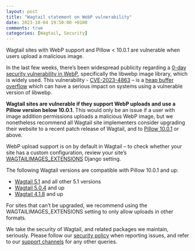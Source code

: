 ```yaml
---
layout: post
title: "Wagtail statement on WebP vulnerability"
date: 2023-10-04 19:50:00 +0100
comments: true
categories: [Wagtail, Security]
---
```


Wagtail sites with WebP support and Pillow < 10.0.1 are vulnerable when users upload a malicious image.

<!-- more -->

In the last few weeks, there’s been widespread publicity regarding a [0-day security vulnerability in WebP](https://blog.isosceles.com/the-webp-0day/), specifically the libwebp image library, which is widely used. This vulnerability - [CVE-2023-4863](https://nvd.nist.gov/vuln/detail/CVE-2023-4863) – is a [heap buffer overflow](https://cwe.mitre.org/data/definitions/122.html) which can have a serious impact on systems using a vulnerable version of libwebp.

**Wagtail sites are vulnerable if they support WebP uploads and use a Pillow version below 10.0.1**. This would only be an issue if a user with image addition permissions uploads a malicious WebP image, but we nonetheless recommend all Wagtail site implementers consider upgrading their website to a recent patch release of Wagtail, and to [Pillow 10.0.1](https://pillow.readthedocs.io/en/stable/releasenotes/10.0.1.html) or above.

WebP upload support is on by default in Wagtail – to check whether your site has a custom configuration, review your site’s [WAGTAILIMAGES_EXTENSIONS](https://docs.wagtail.org/en/stable/reference/settings.html#wagtailimages-extensions) Django setting.

The following Wagtail versions are compatible with Pillow 10.0.1 and up:

- [Wagtail 5.1](https://docs.wagtail.org/en/stable/releases/5.1.html) and all other 5.1 versions
- [Wagtail 5.0.4](https://docs.wagtail.org/en/latest/releases/5.0.4.html) and up
- [Wagtail 4.1.8](https://docs.wagtail.org/en/latest/releases/4.1.8.html) and up

For sites that can’t be upgraded, we recommend using the WAGTAILIMAGES_EXTENSIONS setting to only allow uploads in other formats.

We take the security of Wagtail, and related packages we maintain, seriously. Please follow our [security policy](https://github.com/wagtail/wagtail/security/policy) when reporting issues, and refer to our [support channels](https://docs.wagtail.io/en/stable/support.html) for any other queries.
